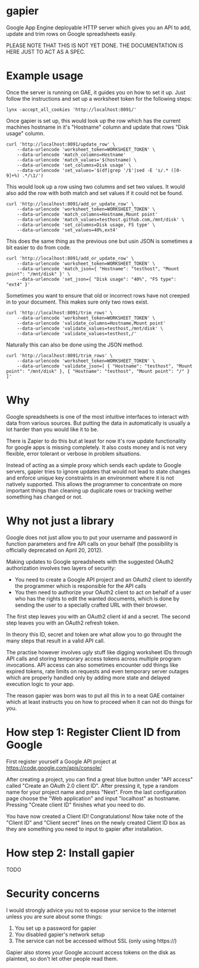 gapier
======

Google App Engine deployable HTTP server which gives you an API to add, update and trim rows on Google spreadsheets easily.

PLEASE NOTE THAT THIS IS NOT YET DONE. THE DOCUMENTATION IS HERE JUST TO ACT AS A SPEC.

# Example usage

Once the server is running on GAE, it guides you on how to set it up. Just follow the instructions and set up a worksheet token for the following steps:

    lynx -accept_all_cookies 'http://localhost:8091/'

Once gapier is set up, this would look up the row which has the current machines hostname in it's "Hostname" column and update that rows "Disk usage" column.

    curl 'http://localhost:8091/update_row' \
        --data-urlencode 'worksheet_token=WORKSHEET_TOKEN' \
        --data-urlencode 'match_columns=Hostname'
        --data-urlencode 'match_values='$(hostname) \
        --data-urlencode 'set_columns=Disk usage' \
        --data-urlencode 'set_values='$(df|grep '/$'|sed -E 's/.* ([0-9]+%) .*/\1/')

This would look up a row using two columns and set two values. It would also add the row with both match and set values if it could not be found.

    curl 'http://localhost:8091/add_or_update_row' \
        --data-urlencode 'worksheet_token=WORKSHEET_TOKEN' \
        --data-urlencode 'match_columns=Hostname,Mount point'
        --data-urlencode 'match_values=testhost.github.com,/mnt/disk' \
        --data-urlencode 'set_columns=Disk usage, FS type' \
        --data-urlencode 'set_values=40%,ext4'

This does the same thing as the previous one but usin JSON is sometimes a bit easier to do from code.

    curl 'http://localhost:8091/add_or_update_row' \
        --data-urlencode 'worksheet_token=WORKSHEET_TOKEN' \
        --data-urlencode 'match_json={ "Hostname": "testhost", "Mount point": "/mnt/disk" }' \
        --data-urlencode 'set_json={ "Disk usage": "40%", "FS type": "ext4" }'

Sometimes you want to ensure that old or incorrect rows have not creeped in to your document. This makes sure only two rows exist.

    curl 'http://localhost:8091/trim_rows' \
        --data-urlencode 'worksheet_token=WORKSHEET_TOKEN' \
        --data-urlencode 'validate_columns=Hostname,Mount point'
        --data-urlencode 'validate_values=testhost,/mnt/disk' \
        --data-urlencode 'validate_values=testhost,/'

Naturally this can also be done using the JSON method.

    curl 'http://localhost:8091/trim_rows' \
        --data-urlencode 'worksheet_token=WORKSHEET_TOKEN' \
        --data-urlencode 'validate_json=[ { "Hostname": "testhost", "Mount point": "/mnt/disk" }, { "Hostname": "testhost", "Mount point": "/" } ]'

# Why

Google spreadsheets is one of the most intuitive interfaces to interact with data from various sources. But putting the data in automatically is usually a lot harder than you would like it to be.

There is Zapier to do this but at least for now it's row update functionality for google apps is missing completely. It also costs money and is not very flexible, error tolerant or verbose in problem situations.

Instead of acting as a simple proxy which sends each update to Google servers, gapier tries to ignore updates that would not lead to state changes and enforce unique key constraints in an environment where it is not natively supported. This allows the programmer to concentrate on more important things than cleaning up duplicate rows or tracking wether something has changed or not.

# Why not just a library

Google does not just allow you to put your username and password in function parameters and fire API calls on your behalf (the possibility is officially deprecated on April 20, 2012).

Making updates to Google spreadsheets with the suggested OAuth2 authorization involves two layers of security:

* You need to create a Google API project and an OAuth2 client to identify the programmer which is responsible for the API calls
* You then need to authorize your OAuth2 client to act on behalf of a user who has the rights to edit the wanted documents, which is done by sending the user to a specially crafted URL with their browser.

The first step leaves you with an OAuth2 client id and a secret. The second step leaves you with an OAuth2 refresh token.

In theory this ID, secret and token are what allow you to go throught the many steps that result in a valid API call.

The practise however involves ugly stuff like digging worksheet IDs through API calls and storing temporary access tokens across multiple program invocations. API access can also sometimes encounter odd things like expired tokens, rate limits on requests and even temporary server outages which are properly handled only by adding more state and delayed execution logic to your app.

The reason gapier was born was to put all this in to a neat GAE container which at least instructs you on how to proceed when it can not do things for you.

# How step 1: Register Client ID from Google

First register yourself a Google API project at https://code.google.com/apis/console/

After creating a project, you can find a great blue button under "API access" called "Create an OAuth 2.0 client ID". After pressing it, type a random name for your project name and press "Next". From the last configuration page choose the "Web application" and input "localhost" as hostname. Pressing "Create client ID" finishes what you need to do.

You have now created a Client ID! Congratulations! Now take note of the "Client ID" and "Client secret" lines on the newly created Client ID box as they are something you need to input to gapier after installation.

# How step 2: Install gapier

TODO

# Security concerns

I would strongly advice you not to expose your service to the internet unless you are sure about some things:

1. You set up a password for gapier
2. You disabled gapier's network setup
3. The service can not be accessed without SSL (only using https://)
 
Gapier also stores your Google account access tokens on the disk as plaintext, so don't let other people read them.
